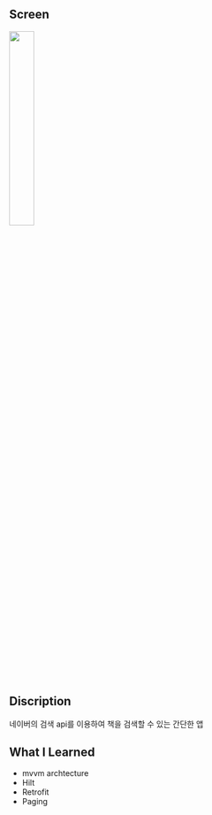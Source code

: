 Screen
---
<img src = "https://user-images.githubusercontent.com/103720259/218015583-92177a04-b5b8-4932-be90-fe6c8dcd415d.gif" width="30%" height="30%">

Discription
---
네이버의 검색 api를 이용하여 책을 검색할 수 있는 간단한 앱

What I Learned
---
* mvvm archtecture
* Hilt
* Retrofit
* Paging
